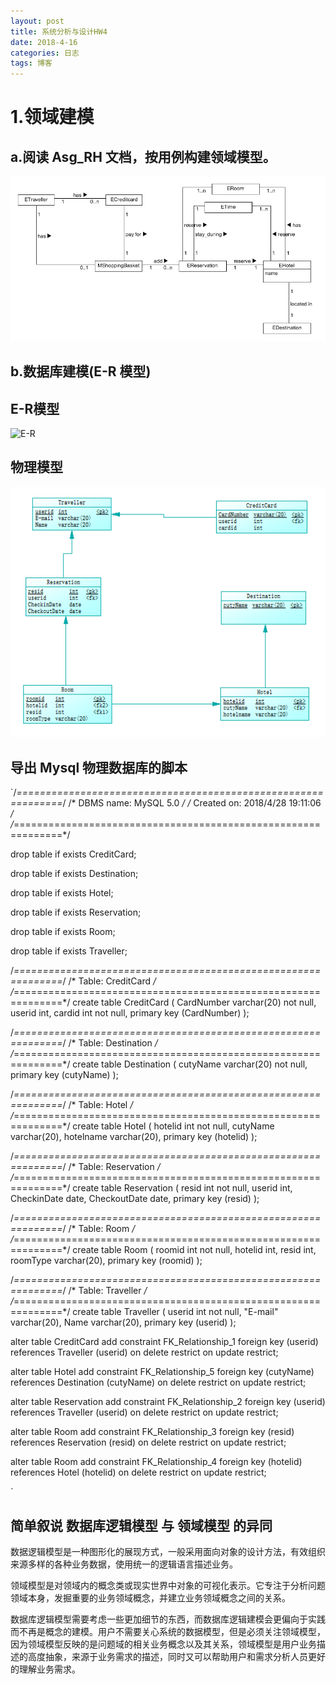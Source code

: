 ```yaml
---
layout: post
title: 系统分析与设计HW4
date: 2018-4-16
categories: 日志
tags: 博客
---
```

# 1.领域建模

## a.阅读 Asg_RH 文档，按用例构建领域模型。

![domian](https://github.com/MengfanHe/photoes/raw/master/lesson7-1.png)

## b.数据库建模(E-R 模型)

## E-R模型

![E-R](https://github.com/MengfanHe/photoes/raw/master/E-R%E5%9B%BE.png)

## 物理模型

![physical_model](https://github.com/MengfanHe/photoes/raw/master/%E7%89%A9%E7%90%86%E6%A8%A1%E5%9E%8B.png)

## 导出 Mysql 物理数据库的脚本

`/*==============================================================*/
/* DBMS name:      MySQL 5.0                                    */
/* Created on:     2018/4/28 19:11:06                           */
/*==============================================================*/


drop table if exists CreditCard;

drop table if exists Destination;

drop table if exists Hotel;

drop table if exists Reservation;

drop table if exists Room;

drop table if exists Traveller;

/*==============================================================*/
/* Table: CreditCard                                            */
/*==============================================================*/
create table CreditCard
(
   CardNumber           varchar(20) not null,
   userid               int,
   cardid               int not null,
   primary key (CardNumber)
);

/*==============================================================*/
/* Table: Destination                                           */
/*==============================================================*/
create table Destination
(
   cutyName             varchar(20) not null,
   primary key (cutyName)
);

/*==============================================================*/
/* Table: Hotel                                                 */
/*==============================================================*/
create table Hotel
(
   hotelid              int not null,
   cutyName             varchar(20),
   hotelname            varchar(20),
   primary key (hotelid)
);

/*==============================================================*/
/* Table: Reservation                                           */
/*==============================================================*/
create table Reservation
(
   resid                int not null,
   userid               int,
   CheckinDate          date,
   CheckoutDate         date,
   primary key (resid)
);

/*==============================================================*/
/* Table: Room                                                  */
/*==============================================================*/
create table Room
(
   roomid               int not null,
   hotelid              int,
   resid                int,
   roomType             varchar(20),
   primary key (roomid)
);

/*==============================================================*/
/* Table: Traveller                                             */
/*==============================================================*/
create table Traveller
(
   userid               int not null,
   "E-mail"            varchar(20),
   Name                 varchar(20),
   primary key (userid)
);

alter table CreditCard add constraint FK_Relationship_1 foreign key (userid)
      references Traveller (userid) on delete restrict on update restrict;

alter table Hotel add constraint FK_Relationship_5 foreign key (cutyName)
      references Destination (cutyName) on delete restrict on update restrict;

alter table Reservation add constraint FK_Relationship_2 foreign key (userid)
      references Traveller (userid) on delete restrict on update restrict;

alter table Room add constraint FK_Relationship_3 foreign key (resid)
      references Reservation (resid) on delete restrict on update restrict;

alter table Room add constraint FK_Relationship_4 foreign key (hotelid)
      references Hotel (hotelid) on delete restrict on update restrict;

`

## 简单叙说 数据库逻辑模型 与 领域模型 的异同

 数据逻辑模型是一种图形化的展现方式，一般采用面向对象的设计方法，有效组织来源多样的各种业务数据，使用统一的逻辑语言描述业务。

 领域模型是对领域内的概念类或现实世界中对象的可视化表示。它专注于分析问题领域本身，发掘重要的业务领域概念，并建立业务领域概念之间的关系。

 数据库逻辑模型需要考虑一些更加细节的东西，而数据库逻辑建模会更偏向于实践而不再是概念的建模。用户不需要关心系统的数据模型，但是必须关注领域模型，因为领域模型反映的是问题域的相关业务概念以及其关系，领域模型是用户业务描述的高度抽象，来源于业务需求的描述，同时又可以帮助用户和需求分析人员更好的理解业务需求。